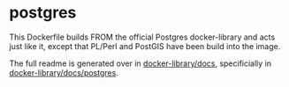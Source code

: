 # postgres
This Dockerfile builds FROM the official Postgres docker-library and acts just like it, except that PL/Perl and PostGIS have been build into the image.

The full readme is generated over in [docker-library/docs](https://github.com/docker-library/docs),
specificially in [docker-library/docs/postgres](https://github.com/docker-library/docs/tree/master/postgres).

